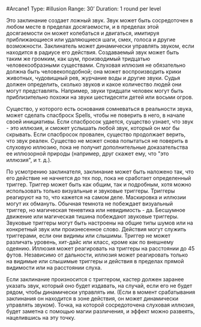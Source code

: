 #Arcane1
Type: #illusion
Range: 30’
Duration: 1 round per level

Это заклинание создает ложный звук. Звук может быть сосредоточен в любом месте в пределах досягаемости, и в пределах этой досягаемости он может колебаться и двигаться, имитируя приближающиеся или удаляющиеся шаги, смех, голоса и другие возможности. Заклинатель может динамически управлять звуком, если находится в радиусе его действия. Создаваемый звук может быть таким же громким, как шум, производимый тридцатью человекообразными существами. Слуховая иллюзия не обязательно должна быть человекоподобной; она может воспроизводить крики животных, чудовищный рев, журчание воды и другие звуки. Судья должен определить, сколько звуков и какое количество людей они могут представлять. Например, звуки тридцати человек могут быть приблизительно похожи на звуки шестидесяти детей или восьми огров.

Существо, у которого есть основания сомневаться в реальности звука, может сделать спасброск Spells, чтобы не поверить в него, в начале своей инициативы. Если спасбросок удается, существо узнает, что звук - это иллюзия, и сможет услышать любой звук, который он мог бы скрывать. Если спасбросок провален, существо продолжает верить, что звук реален. Существо не может снова попытаться не поверить в слуховую иллюзию, пока не получит дополнительные доказательства ее иллюзорной природы (например, друг скажет ему, что "это иллюзия", и т. д.).

По усмотрению заклинателя, заклинание может быть наложено так, что его действие не начнется до тех пор, пока не сработает определенный триггер. Триггер может быть как общим, так и подробным, хотя можно использовать только визуальные и звуковые триггеры. Триггеры реагируют на то, что кажется на самом деле. Маскировка и иллюзии могут их обмануть. Обычная темнота не побеждает визуальный триггер, но магическая теневтика или невидимость - да. Бесшумное движение или магическая тишина побеждают звуковые триггеры. Звуковые триггеры могут быть настроены на общие типы шумов или на конкретный звук или произнесенное слово. Действия могут служить триггерами, если они видимы или слышимы. Триггер не может различать уровень, хит-дайс или класс, кроме как по внешнему одеянию. Иллюзия может реагировать на триггеры на расстоянии до 45 футов. Независимо от дальности, иллюзия может реагировать только на видимые или слышимые триггеры и действия в пределах прямой видимости или на расстоянии слуха.

Если заклинание произносится с триггером, кастер должен заранее указать звук, который оно будет издавать, на случай, если его не будет рядом, чтобы динамически управлять им. (Если в момент срабатывания заклинания он находится в зоне действия, он может динамически управлять звуком). Точка, на которой сосредоточена слуховая иллюзия, будет заметна с помощью магии различения, и эффект можно развеять, нацелившись на эту точку.
